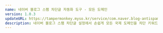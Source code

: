 ```yaml
---
name: 네이버 블로그 스팸 차단글 자동화 도구 - 모든 도메인
version: 1.0.3
updateURL: https://tampermonkey.myso.kr/service/com.naver.blog-antispam.domains.js
description: 네이버 블로그 스팸 차단글 설정에서 손쉽게 모든 국제 도메인을 차단 키워드로 등록 할 수 있습니다.
---
```


